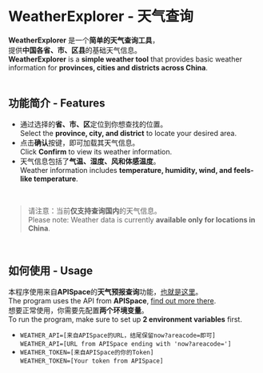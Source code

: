 # WeatherExplorer - 天气查询
**WeatherExplorer** 是一个**简单的天气查询工具**，  
提供**中国各省、市、区县**的基础天气信息。  
**WeatherExplorer** is a **simple weather tool** that provides basic weather  
information for **provinces, cities and districts across China**.  
<br>

## 功能简介 - Features
- 通过选择的**省、市、区**定位到你想查找的位置。  
  Select the **province, city, and district** to locate your desired area.
- 点击**确认**按键，即可加载其天气信息。  
  Click **Confirm** to view its weather information.
- 天气信息包括了**气温、湿度、风和体感温度**。  
  Weather information includes **temperature, humidity, wind, and feels-like temperature**.
<br>

> 请注意：当前**仅支持查询国内**的天气信息。  
> Please note: Weather data is currently **available only for locations in China**.
<br>

## 如何使用 - Usage
本程序使用来自**APISpace**的**天气预报查询**功能，[也就是这里](https://www.apispace.com/eolink/api/456456/introduction)。  
The program uses the API from **APISpace**, [find out more there](https://www.apispace.com/eolink/api/456456/introduction).  
想要正常使用，你需要先配置**两个环境变量**。  
To run the program, make sure to set up **2 environment variables** first.  
- `WEATHER_API=[来自APISpace的URL，结尾保留now?areacode=即可]`  
  `WEATHER_API=[URL from APISpace ending with 'now?areacode=']`
- `WEATHER_TOKEN=[来自APISpace的你的Token]`  
  `WEATHER_TOKEN=[Your token from APISpace]`